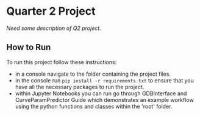 # Quarter 2 Project

*Need some description of Q2 project.*

## How to Run

To run this project follow these instructions:
- in a console navigate to the folder containing the project files.
- in the console run ```pip install -r requirements.txt``` to ensure that you have all the necessary packages to run the project.
- within Jupyter Notebooks you can run go through GDBInterface and CurveParamPredictor Guide which demonstrates an example workflow using the python functions and classes within the 'root' folder.

